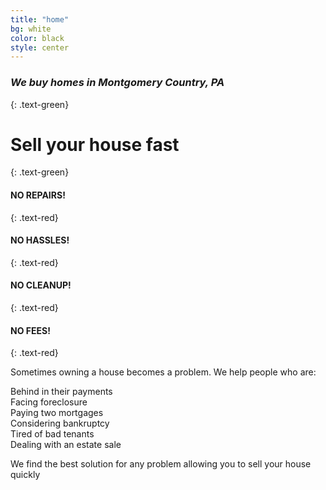 ```yaml
---
title: "home"
bg: white
color: black
style: center
---
```


### *We buy homes in Montgomery Country, PA*
{: .text-green}

<span class="fa-stack subtlecircle" style="font-size:100px; background:rgba(255,166,0,0.1)">
  <i class="fa fa-circle fa-stack-2x text-white"></i>
  <i class="fa fa-home fa-stack-1x text-green"></i>
</span>

# Sell your house fast
{: .text-green}

#### NO REPAIRS!
{: .text-red}

#### NO HASSLES!
{: .text-red}

#### NO CLEANUP!
{: .text-red}

#### NO FEES!
{: .text-red} 

Sometimes owning a house becomes a problem. We help people who are:

Behind in their payments  
Facing foreclosure  
Paying two mortgages  
Considering bankruptcy  
Tired of bad tenants  
Dealing with an estate sale  

We find the best solution for any problem allowing you to sell your house quickly